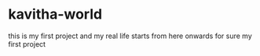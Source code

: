 # kavitha-world
this is my first project and my real life starts from here onwards for sure
my first project
